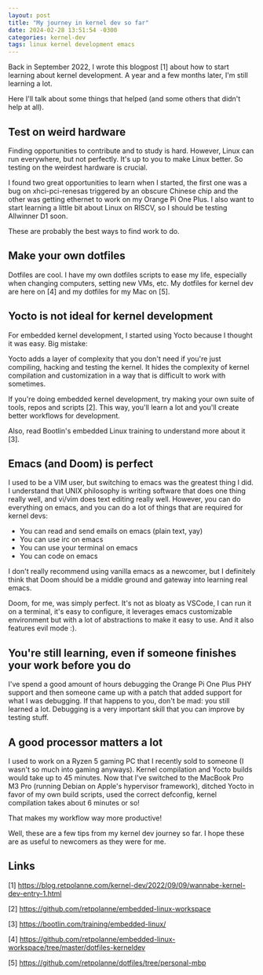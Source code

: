 ```yaml
---
layout: post
title: "My journey in kernel dev so far"
date: 2024-02-28 13:51:54 -0300
categories: kernel-dev
tags: linux kernel development emacs
---
```


Back in September 2022, I wrote this blogpost [1] about how to start learning about kernel development. A year and a few months later,
I'm still learning a lot.

Here I'll talk about some things that helped (and some others that didn't help at all).

## Test on weird hardware

Finding opportunities to contribute and to study is hard. However, Linux can run everywhere, but not perfectly. It's up to you to make 
Linux better. So testing on the weirdest hardware is crucial. 

I found two great opportunities to learn when I started, the first one was a bug on xhci-pci-renesas triggered by an obscure Chinese
chip and the other was getting ethernet to work on my Orange Pi One Plus. I also want to start learning a little bit about Linux on 
RISCV, so I should be testing Allwinner D1 soon.

These are probably the best ways to find work to do.

## Make your own dotfiles

Dotfiles are cool. I have my own dotfiles scripts to ease my life, especially when changing computers, setting new VMs, etc. 
My dotfiles for kernel dev are here on [4] and my dotfiles for my Mac on [5].

## Yocto is not ideal for kernel development

For embedded kernel development, I started using Yocto because I thought it was easy. Big mistake: 

Yocto adds a layer of complexity that you don't need if you're just compiling, hacking and testing the kernel. It hides the complexity 
of kernel compilation and customization in a way that is difficult to work with sometimes. 

If you're doing embedded kernel development, try making your own suite of tools, repos and scripts [2]. This way, you'll learn a lot and
you'll create better workflows for development.

Also, read Bootlin's embedded Linux training to understand more about it [3].

## Emacs (and Doom) is perfect

I used to be a VIM user, but switching to emacs was the greatest thing I did. I understand that UNIX philosophy is writing software that 
does one thing really well, and vi/vim does text editing really well. However, you can do everything on emacs, and you can do a lot of
things that are required for kernel devs: 

- You can read and send emails on emacs (plain text, yay)
- You can use irc on emacs
- You can use your terminal on emacs
- You can code on emacs

I don't really recommend using vanilla emacs as a newcomer, but I definitely think that Doom should be a middle ground and 
gateway into learning real emacs.

Doom, for me, was simply perfect. It's not as bloaty as VSCode, I can run it on a terminal, it's easy to configure, it leverages
emacs customizable environment but with a lot of abstractions to make it easy to use. And it also features evil mode :). 

## You're still learning, even if someone finishes your work before you do

I've spend a good amount of hours debugging the Orange Pi One Plus PHY support and then someone came up with a patch that added support
for what I was debugging. If that happens to you, don't be mad: you still learned a lot. Debugging is a very important skill that you can
improve by testing stuff.

## A good processor matters a lot

I used to work on a Ryzen 5 gaming PC that I recently sold to someone (I wasn't so much into gaming anyways). Kernel compilation and 
Yocto builds would take up to 45 minutes. Now that I've switched to the MacBook Pro M3 Pro (running Debian on Apple's hypervisor framework), ditched Yocto in favor of my own build scripts, used the correct defconfig, kernel compilation takes about 6 minutes or so!

That makes my workflow way more productive! 

Well, these are a few tips from my kernel dev journey so far. I hope these are as useful to newcomers as they were for me.

## Links

[1] https://blog.retpolanne.com/kernel-dev/2022/09/09/wannabe-kernel-dev-entry-1.html

[2] https://github.com/retpolanne/embedded-linux-workspace

[3] https://bootlin.com/training/embedded-linux/

[4] https://github.com/retpolanne/embedded-linux-workspace/tree/master/dotfiles-kerneldev

[5] https://github.com/retpolanne/dotfiles/tree/personal-mbp
